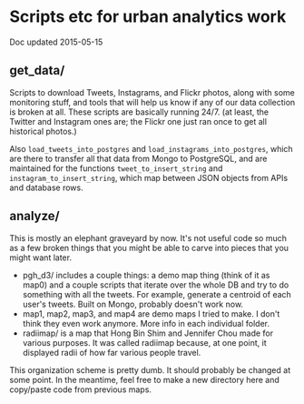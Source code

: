 # Scripts etc for urban analytics work
Doc updated 2015-05-15

## get_data/

Scripts to download Tweets, Instagrams, and Flickr photos, along with some monitoring stuff, and tools that will help us know if any of our data collection is broken at all. These scripts are basically running 24/7. (at least, the Twitter and Instagram ones are; the Flickr one just ran once to get all historical photos.)

Also `load_tweets_into_postgres` and `load_instagrams_into_postgres`, which are there to transfer all that data from Mongo to PostgreSQL, and are maintained for the functions `tweet_to_insert_string` and `instagram_to_insert_string`, which map between JSON objects from APIs and database rows.

## analyze/

This is mostly an elephant graveyard by now. It's not useful code so much as a few broken things that you might be able to carve into pieces that you might want later.

- pgh_d3/ includes a couple things: a demo map thing (think of it as map0) and a couple scripts that iterate over the whole DB and try to do something with all the tweets. For example, generate a centroid of each user's tweets. Built on Mongo, probably doesn't work now.
- map1, map2, map3, and map4 are demo maps I tried to make. I don't think they even work anymore. More info in each individual folder.
- radiimap/ is a map that Hong Bin Shim and Jennifer Chou made for various purposes. It was called radiimap because, at one point, it displayed radii of how far various people travel.

This organization scheme is pretty dumb. It should probably be changed at some point. In the meantime, feel free to make a new directory here and copy/paste code from previous maps.
